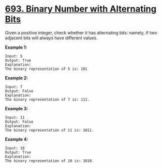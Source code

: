 # [693. Binary Number with Alternating Bits](https://leetcode.com/problems/binary-number-with-alternating-bits/description)
Given a positive integer, check whether it has alternating bits: namely, if two adjacent bits will always have different values.

**Example 1:**
```
Input: 5
Output: True
Explanation:
The binary representation of 5 is: 101
```
**Example 2:**
```
Input: 7
Output: False
Explanation:
The binary representation of 7 is: 111.
```
**Example 3:**
```
Input: 11
Output: False
Explanation:
The binary representation of 11 is: 1011.
```
**Example 4:**
```
Input: 10
Output: True
Explanation:
The binary representation of 10 is: 1010.
```